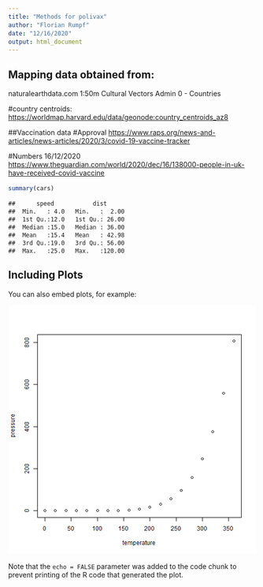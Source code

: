 ```yaml
---
title: "Methods for polivax"
author: "Florian Rumpf"
date: "12/16/2020"
output: html_document
---
```




## Mapping data obtained from:
naturalearthdata.com 1:50m Cultural Vectors Admin 0 - Countries

#country centroids:
https://worldmap.harvard.edu/data/geonode:country_centroids_az8

##Vaccination data
#Approval
https://www.raps.org/news-and-articles/news-articles/2020/3/covid-19-vaccine-tracker

#Numbers 16/12/2020
https://www.theguardian.com/world/2020/dec/16/138000-people-in-uk-have-received-covid-vaccine





```r
summary(cars)
```

```
##      speed           dist       
##  Min.   : 4.0   Min.   :  2.00  
##  1st Qu.:12.0   1st Qu.: 26.00  
##  Median :15.0   Median : 36.00  
##  Mean   :15.4   Mean   : 42.98  
##  3rd Qu.:19.0   3rd Qu.: 56.00  
##  Max.   :25.0   Max.   :120.00
```

## Including Plots

You can also embed plots, for example:

![plot of chunk pressure](figure/pressure-1.png)

Note that the `echo = FALSE` parameter was added to the code chunk to prevent printing of the R code that generated the plot.
